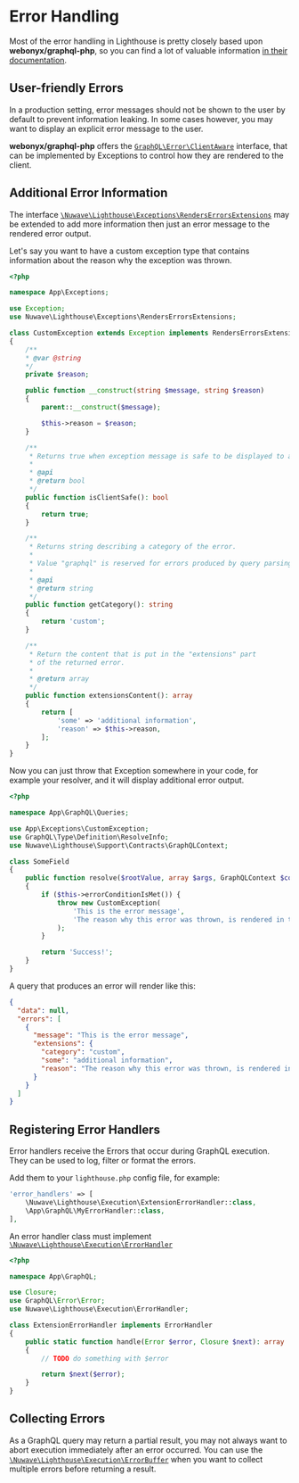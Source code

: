 # Error Handling

Most of the error handling in Lighthouse is pretty closely based upon **webonyx/graphql-php**,
so you can find a lot of valuable information [in their documentation](http://webonyx.github.io/graphql-php/error-handling/).

## User-friendly Errors

In a production setting, error messages should not be shown to the user by default
to prevent information leaking. In some cases however, you may want to display an
explicit error message to the user.

**webonyx/graphql-php** offers the [`GraphQL\Error\ClientAware`](https://github.com/webonyx/graphql-php/blob/master/src/Error/ClientAware.php) interface, that can
be implemented by Exceptions to control how they are rendered to the client.

## Additional Error Information

The interface [`\Nuwave\Lighthouse\Exceptions\RendersErrorsExtensions`](https://github.com/nuwave/lighthouse/blob/master/src/Exceptions/RendersErrorsExtensions.php)
may be extended to add more information then just an error message to the rendered error output.

Let's say you want to have a custom exception type that contains information about
the reason why the exception was thrown.

```php
<?php

namespace App\Exceptions;

use Exception;
use Nuwave\Lighthouse\Exceptions\RendersErrorsExtensions;

class CustomException extends Exception implements RendersErrorsExtensions
{
    /**
    * @var @string
    */
    private $reason;

    public function __construct(string $message, string $reason)
    {
        parent::__construct($message);

        $this->reason = $reason;
    }

    /**
     * Returns true when exception message is safe to be displayed to a client.
     *
     * @api
     * @return bool
     */
    public function isClientSafe(): bool
    {
        return true;
    }

    /**
     * Returns string describing a category of the error.
     *
     * Value "graphql" is reserved for errors produced by query parsing or validation, do not use it.
     *
     * @api
     * @return string
     */
    public function getCategory(): string
    {
        return 'custom';
    }

    /**
     * Return the content that is put in the "extensions" part
     * of the returned error.
     *
     * @return array
     */
    public function extensionsContent(): array
    {
        return [
            'some' => 'additional information',
            'reason' => $this->reason,
        ];
    }
}
```

Now you can just throw that Exception somewhere in your code, for example your resolver,
and it will display additional error output.

```php
<?php

namespace App\GraphQL\Queries;

use App\Exceptions\CustomException;
use GraphQL\Type\Definition\ResolveInfo;
use Nuwave\Lighthouse\Support\Contracts\GraphQLContext;

class SomeField
{
    public function resolve($rootValue, array $args, GraphQLContext $context, ResolveInfo $resolveInfo): string
    {
        if ($this->errorConditionIsMet()) {
            throw new CustomException(
                'This is the error message',
                'The reason why this error was thrown, is rendered in the extension output.'
            );
        }

        return 'Success!';
    }
}
```

A query that produces an error will render like this:

```json
{
  "data": null,
  "errors": [
    {
      "message": "This is the error message",
      "extensions": {
        "category": "custom",
        "some": "additional information",
        "reason": "The reason why this error was thrown, is rendered in the extension output."
      }
    }
  ]
}
```

## Registering Error Handlers

Error handlers receive the Errors that occur during GraphQL execution.
They can be used to log, filter or format the errors.

Add them to your `lighthouse.php` config file, for example:

```php
'error_handlers' => [
    \Nuwave\Lighthouse\Execution\ExtensionErrorHandler::class,
    \App\GraphQL\MyErrorHandler::class,
],
```

An error handler class must implement [`\Nuwave\Lighthouse\Execution\ErrorHandler`](https://github.com/nuwave/lighthouse/blob/master/src/Execution/ErrorHandler.php)

```php
<?php

namespace App\GraphQL;

use Closure;
use GraphQL\Error\Error;
use Nuwave\Lighthouse\Execution\ErrorHandler;

class ExtensionErrorHandler implements ErrorHandler
{
    public static function handle(Error $error, Closure $next): array
    {
        // TODO do something with $error

        return $next($error);
    }
}
```

## Collecting Errors

As a GraphQL query may return a partial result, you may not always want to abort
execution immediately after an error occurred. You can use the [`\Nuwave\Lighthouse\Execution\ErrorBuffer`](https://github.com/nuwave/lighthouse/blob/master/src/Execution/ErrorBuffer.php)
when you want to collect multiple errors before returning a result.
